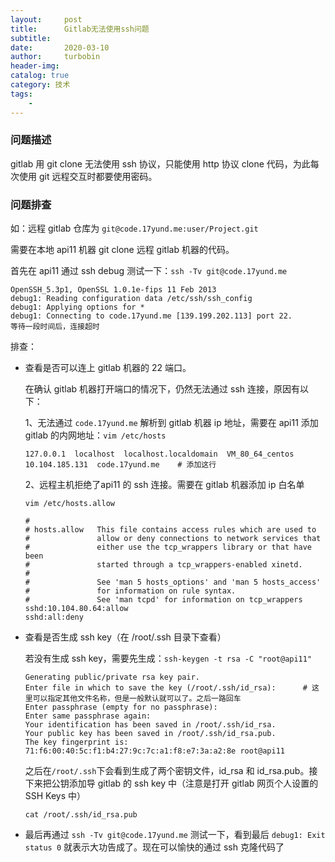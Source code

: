 ```yaml
---
layout:     post
title:      Gitlab无法使用ssh问题
subtitle:   
date:       2020-03-10
author:     turbobin
header-img: 
catalog: true
category: 技术
tags:
    - 
---
```


### 问题描述

gitlab 用 git clone 无法使用 ssh 协议，只能使用 http 协议 clone 代码，为此每次使用 git 远程交互时都要使用密码。

### 问题排查

如：远程 gitlab 仓库为 `git@code.17yund.me:user/Project.git`

需要在本地 api11 机器 git clone 远程 gitlab 机器的代码。

首先在 api11 通过 ssh debug 测试一下：`ssh -Tv git@code.17yund.me`

```
OpenSSH_5.3p1, OpenSSL 1.0.1e-fips 11 Feb 2013
debug1: Reading configuration data /etc/ssh/ssh_config
debug1: Applying options for *
debug1: Connecting to code.17yund.me [139.199.202.113] port 22.
等待一段时间后，连接超时
```

排查：

- 查看是否可以连上 gitlab 机器的 22 端口。

  在确认 gitlab 机器打开端口的情况下，仍然无法通过 ssh 连接，原因有以下：

  1、无法通过 `code.17yund.me` 解析到 gitlab 机器 ip 地址，需要在 api11 添加 gitlab 的内网地址：`vim /etc/hosts`

  ```shell
  127.0.0.1  localhost  localhost.localdomain  VM_80_64_centos
  10.104.185.131  code.17yund.me	# 添加这行
  ```

  2、远程主机拒绝了api11 的 ssh 连接。需要在 gitlab 机器添加 ip 白名单

  `vim /etc/hosts.allow`

  ```
  #
  # hosts.allow   This file contains access rules which are used to
  #               allow or deny connections to network services that
  #               either use the tcp_wrappers library or that have been
  #               started through a tcp_wrappers-enabled xinetd.
  #
  #               See 'man 5 hosts_options' and 'man 5 hosts_access'
  #               for information on rule syntax.
  #               See 'man tcpd' for information on tcp_wrappers
  sshd:10.104.80.64:allow
  sshd:all:deny
  ```

- 查看是否生成 ssh key（在 /root/.ssh 目录下查看）

  若没有生成 ssh key，需要先生成：`ssh-keygen -t rsa -C "root@api11"`

  ```shell
  Generating public/private rsa key pair.
  Enter file in which to save the key (/root/.ssh/id_rsa):		# 这里可以指定其他文件名称，但是一般默认就可以了。之后一路回车
  Enter passphrase (empty for no passphrase): 
  Enter same passphrase again: 
  Your identification has been saved in /root/.ssh/id_rsa.
  Your public key has been saved in /root/.ssh/id_rsa.pub.
  The key fingerprint is:
  71:f6:00:40:5c:f1:b4:27:9c:7c:a1:f8:e7:3a:a2:8e root@api11
  ```

  之后在`/root/.ssh`下会看到生成了两个密钥文件，id_rsa 和 id_rsa.pub。接下来把公钥添加导 gitlab 的 ssh key 中（注意是打开 gitlab 网页个人设置的 SSH Keys 中）

  `cat /root/.ssh/id_rsa.pub `

- 最后再通过 `ssh -Tv git@code.17yund.me` 测试一下，看到最后 `debug1: Exit status 0` 就表示大功告成了。现在可以愉快的通过 ssh 克隆代码了